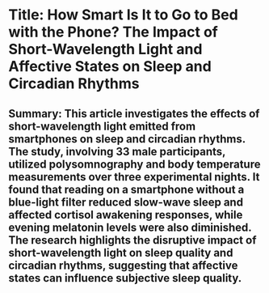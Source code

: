 # Title: How Smart Is It to Go to Bed with the Phone? The Impact of Short-Wavelength Light and Affective States on Sleep and Circadian Rhythms

## Summary: This article investigates the effects of short-wavelength light emitted from smartphones on sleep and circadian rhythms. The study, involving 33 male participants, utilized polysomnography and body temperature measurements over three experimental nights. It found that reading on a smartphone without a blue-light filter reduced slow-wave sleep and affected cortisol awakening responses, while evening melatonin levels were also diminished. The research highlights the disruptive impact of short-wavelength light on sleep quality and circadian rhythms, suggesting that affective states can influence subjective sleep quality.